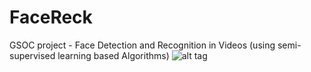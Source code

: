 # FaceReck
GSOC project - Face Detection and Recognition in Videos
(using semi-supervised learning based Algorithms)
![alt tag](https://raw.github.com/vaibhav9518/FaceReck/master/LDSvsLabelProp.PNG)
